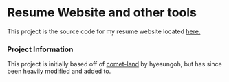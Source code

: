 # Resume Website and other tools
This project is the source code for my resume website located [here.](https://oliverwhite.ca)

### Project Information
This project is initially based off of [comet-land](https://github.com/hyesungoh/comet-land) by hyesungoh, but has since been heavily modified and added to.
